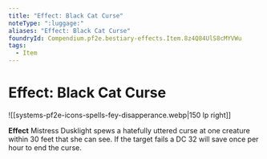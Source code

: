 ```yaml
---
title: "Effect: Black Cat Curse"
noteType: ":luggage:"
aliases: "Effect: Black Cat Curse"
foundryId: Compendium.pf2e.bestiary-effects.Item.8z4Q84UlS8cMYVWu
tags:
  - Item
---
```


# Effect: Black Cat Curse
![[systems-pf2e-icons-spells-fey-disapperance.webp|150 lp right]]

**Effect** Mistress Dusklight spews a hatefully uttered curse at one creature within 30 feet that she can see. If the target fails a DC 32 will save once per hour to end the curse.
